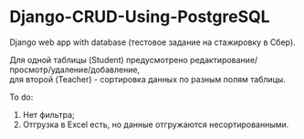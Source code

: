 # Django-CRUD-Using-PostgreSQL

Django web app with database (тестовое задание на стажировку в Сбер).

Для одной таблицы (Student) предусмотрено редактирование/просмотр/удаление/добавление,  
для второй (Teacher) - сортировка данных по разным полям таблицы.

To do:
1) Нет фильтра;  
2) Отгрузка в Excel есть, но данные отгружаются несортированными.  

